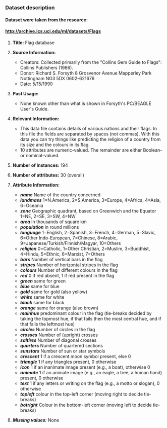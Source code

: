 ### Dataset description
#### Dataset were taken from the resource: 
#### http://archive.ics.uci.edu/ml/datasets/Flags

1. **Title:** Flag database

2. **Source Information:**
    - Creators: Collected primarily from the "Collins Gem Guide to Flags":
          Collins Publishers (1986).
    - Donor: Richard S. Forsyth 
             8 Grosvenor Avenue
             Mapperley Park
             Nottingham NG3 5DX
             0602-621676
    - Date: 5/15/1990

3. **Past Usage:**
    - None known other than what is shown in Forsyth's PC/BEAGLE User's Guide.

4. **Relevant Information:**
    - This data file contains details of various nations and their flags.
    In this file the fields are separated by spaces (not commas).  With
    this data you can try things like predicting the religion of a country
    from its size and the colours in its flag.  
    - 10 attributes are numeric-valued.  The remainder are either Boolean-
    or nominal-valued.

5. **Number of Instances:** 194

6. **Number of attributes:** 30 (overall)

7. **Attribute Information:**
    - ***name***	Name of the country concerned
    - ***landmass***	1=N.America, 2=S.America, 3=Europe, 4=Africa, 4=Asia, 6=Oceania
    - ***zone***	Geographic quadrant, based on Greenwich and the Equator
                1=NE, 2=SE, 3=SW, 4=NW
    - ***area***	in thousands of square km
    - ***population***	in round millions
    - ***language*** 1=English, 2=Spanish, 3=French, 4=German, 5=Slavic, 6=Other 
               Indo-European, 7=Chinese, 8=Arabic, 
               9=Japanese/Turkish/Finnish/Magyar, 10=Others
    - ***religion*** 0=Catholic, 1=Other Christian, 2=Muslim, 3=Buddhist, 4=Hindu,
               5=Ethnic, 6=Marxist, 7=Others
    - ***bars***     Number of vertical bars in the flag
    - ***stripes***  Number of horizontal stripes in the flag
    - ***colours***  Number of different colours in the flag
    - ***red***      0 if red absent, 1 if red present in the flag
    - ***green***    same for green
    - ***blue***     same for blue
    - ***gold***     same for gold (also yellow)
    -  ***white***    same for white
    -  ***black***    same for black
    -  ***orange***   same for orange (also brown)
    -  ***mainhue***  predominant colour in the flag (tie-breaks decided by taking
               the topmost hue, if that fails then the most central hue,
               and if that fails the leftmost hue)
    -  ***circles***  Number of circles in the flag
    -  ***crosses***  Number of (upright) crosses
    -  ***saltires*** Number of diagonal crosses
    -  ***quarters*** Number of quartered sections
    -  ***sunstars*** Number of sun or star symbols
    -  ***crescent*** 1 if a crescent moon symbol present, else 0
    -  ***triangle*** 1 if any triangles present, 0 otherwise
    -  ***icon***    1 if an inanimate image present (e.g., a boat), otherwise 0
    -  ***animate***  1 if an animate image (e.g., an eagle, a tree, a human hand)
               present, 0 otherwise
    -  ***text***     1 if any letters or writing on the flag (e.g., a motto or
              slogan), 0 otherwise
    -  ***topleft***  colour in the top-left corner (moving right to decide 
               tie-breaks)
    -  ***botright*** Colour in the bottom-left corner (moving left to decide 
               tie-breaks)
8. ***Missing values:*** None

